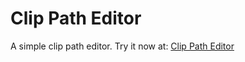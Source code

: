 # Clip Path Editor

A simple clip path editor. Try it now at: [Clip Path Editor](https://4skinskywalker.github.io/Clip-Path-Editor/)
